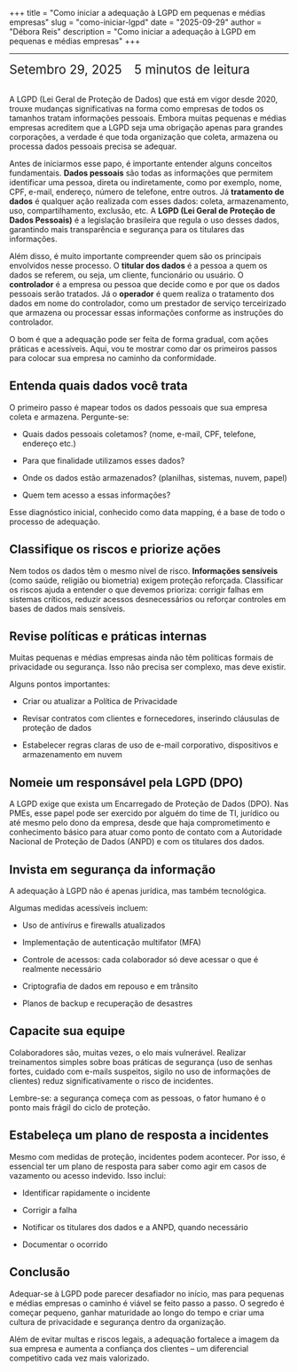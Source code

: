 +++
title = "Como iniciar a adequação à LGPD em pequenas e médias empresas"
slug = "como-iniciar-lgpd"
date = "2025-09-29"
author = "Débora Reis"
description = "Como iniciar a adequação à LGPD em pequenas e médias empresas"
+++


---


<div class="post-meta" style="font-size: 1.4rem; margin-bottom: 2rem;">
  <div class="date">
    <span class="posted-on">
      <i class="fa-solid fa-calendar" aria-hidden="true"></i>
      <time datetime="2025-09-29">Setembro 29, 2025</time>
    </span>
    <span class="reading-time" style="margin-left: 1rem;">
      <i class="fa-solid fa-clock" aria-hidden="true"></i>
      5 minutos de leitura
    </span>
  </div>
</div>


A LGPD (Lei Geral de Proteção de Dados) que está em vigor desde 2020, trouxe mudanças significativas na forma como empresas de todos os tamanhos tratam informações pessoais. Embora muitas pequenas e médias empresas acreditem que a LGPD seja uma obrigação apenas para grandes corporações, a verdade é que toda organização que coleta, armazena ou processa dados pessoais precisa se adequar.

Antes de iniciarmos esse papo, é importante entender alguns conceitos fundamentais. **Dados pessoais** são todas as informações que permitem identificar uma pessoa, direta ou indiretamente, como por exemplo, nome, CPF, e-mail, endereço, número de telefone, entre outros. Já **tratamento de dados** é qualquer ação realizada com esses dados: coleta, armazenamento, uso, compartilhamento, exclusão, etc. A **LGPD (Lei Geral de Proteção de Dados Pessoais)** é a legislação brasileira que regula o uso desses dados, garantindo mais transparência e segurança para os titulares das informações.

Além disso, é muito importante compreender quem são os principais envolvidos nesse processo. O **titular dos dados** é a pessoa a quem os dados se referem, ou seja, um cliente, funcionário ou usuário. O **controlador** é a empresa ou pessoa que decide como e por que os dados pessoais serão tratados. Já o **operador** é quem realiza o tratamento dos dados em nome do controlador, como um prestador de serviço terceirizado que armazena ou processar essas informações conforme as instruções do controlador.

O bom é que a adequação pode ser feita de forma gradual, com ações práticas e acessíveis. Aqui, vou te mostrar como dar os primeiros passos para colocar sua empresa no caminho da conformidade.

## Entenda quais dados você trata

O primeiro passo é mapear todos os dados pessoais que sua empresa coleta e armazena. Pergunte-se:

* Quais dados pessoais coletamos? (nome, e-mail, CPF, telefone, endereço etc.)

* Para que finalidade utilizamos esses dados?

* Onde os dados estão armazenados? (planilhas, sistemas, nuvem, papel)

* Quem tem acesso a essas informações?

Esse diagnóstico inicial, conhecido como data mapping, é a base de todo o processo de adequação.

## Classifique os riscos e priorize ações

Nem todos os dados têm o mesmo nível de risco. **Informações sensíveis** (como saúde, religião ou biometria) exigem proteção reforçada.
Classificar os riscos ajuda a entender o que devemos prioriza: corrigir falhas em sistemas críticos, reduzir acessos desnecessários ou reforçar controles em bases de dados mais sensíveis.

## Revise políticas e práticas internas

Muitas pequenas e médias empresas ainda não têm políticas formais de privacidade ou segurança. Isso não precisa ser complexo, mas deve existir.

Alguns pontos importantes:

* Criar ou atualizar a Política de Privacidade

* Revisar contratos com clientes e fornecedores, inserindo cláusulas de proteção de dados

* Estabelecer regras claras de uso de e-mail corporativo, dispositivos e armazenamento em nuvem

## Nomeie um responsável pela LGPD (DPO)

A LGPD exige que exista um Encarregado de Proteção de Dados (DPO). Nas PMEs, esse papel pode ser exercido por alguém do time de TI, jurídico ou até mesmo pelo dono da empresa, desde que haja comprometimento e conhecimento básico para atuar como ponto de contato com a Autoridade Nacional de Proteção de Dados (ANPD) e com os titulares dos dados.

## Invista em segurança da informação

A adequação à LGPD não é apenas jurídica, mas também tecnológica.

Algumas medidas acessíveis incluem:

* Uso de antivírus e firewalls atualizados

* Implementação de autenticação multifator (MFA)

* Controle de acessos: cada colaborador só deve acessar o que é realmente necessário

* Criptografia de dados em repouso e em trânsito

* Planos de backup e recuperação de desastres

## Capacite sua equipe

Colaboradores são, muitas vezes, o elo mais vulnerável. Realizar treinamentos simples sobre boas práticas de segurança (uso de senhas fortes, cuidado com e-mails suspeitos, sigilo no uso de informações de clientes) reduz significativamente o risco de incidentes. 

Lembre-se: a segurança começa com as pessoas, o fator humano é o ponto mais frágil do ciclo de proteção.

## Estabeleça um plano de resposta a incidentes

Mesmo com medidas de proteção, incidentes podem acontecer. Por isso, é essencial ter um plano de resposta para saber como agir em casos de vazamento ou acesso indevido. Isso inclui:

* Identificar rapidamente o incidente

* Corrigir a falha

* Notificar os titulares dos dados e a ANPD, quando necessário

* Documentar o ocorrido

## Conclusão

Adequar-se à LGPD pode parecer desafiador no início, mas para pequenas e médias empresas o caminho é viável se feito passo a passo. O segredo é começar pequeno, ganhar maturidade ao longo do tempo e criar uma cultura de privacidade e segurança dentro da organização.

Além de evitar multas e riscos legais, a adequação fortalece a imagem da sua empresa e aumenta a confiança dos clientes – um diferencial competitivo cada vez mais valorizado.